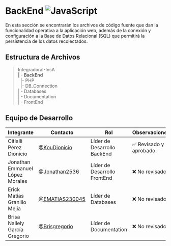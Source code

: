 # BackEnd  ![JavaScript](https://img.shields.io/badge/JavaScript-F7DF1E?style=for-the-badge&logo=javascript&logoColor=black)

 En esta sección se encontrarán los archivos de código fuente que dan la funcionalidad operativa a la aplicación web, además de la conexión y configuración a la Base de Datos Relacional (SQL) que permitirá la persistencia de los datos recolectados.

## Estructura de Archivos

>IntegradoraI-InsA<br>
>**| - BackEnd** <br>
>&nbsp;&nbsp;|- PHP<br>
>&nbsp;&nbsp;|- DB_Connection<br>
>| - Databases<br>
>| - Documentation<br>
>| - FrontEnd


## Equipo de Desarrollo

|Integrante|Contacto|Rol|Observaciones|
|------------|--------|---|---|
|Citlalli Pérez Dionicio|[@KouDionicio](https://github.com/KouDionicio)|Líder de Desarrollo BackEnd|✅ Revisado y aprobado.|
|Jonathan Emmanuel López Morales|[@Jonathan2536](https://github.com/Jonathan2536)|Líder de Desarrollo FrontEnd|❌ No revisado|
|Erick Matias Granillo Mejia|[@EMATIAS230045](https://github.com/EMATIAS230045)|Líder de Databases|❌ No revisado.|
|Brisa Nallely García Gregorio|[@Brisgregorio](https://github.com/Brisgregorio)|Líder de Documentation|❌ No revisado |

